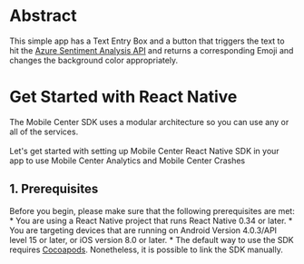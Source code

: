 # Abstract
This simple app has a Text Entry Box and a button that triggers the text to hit the [Azure Sentiment Analysis API](https://docs.microsoft.com/en-us/azure/cognitive-services/text-analytics/how-tos/text-analytics-how-to-sentiment-analysis) and returns a corresponding Emoji and changes the background color appropriately.

# Get Started with React Native
The Mobile Center SDK uses a modular architecture so you can use any or all of the services.
<br>
<br>
Let's get started with setting up Mobile Center React Native SDK in your app to use Mobile Center Analytics and Mobile Center Crashes

## 1. Prerequisites
Before you begin, please make sure that the following prerequisites are met:
    * You are using a React Native project that runs React Native 0.34 or later.
    * You are targeting devices that are running on Android Version 4.0.3/API level 15 or later, or iOS version 8.0 or later.
    * The default way to use the SDK requires [Cocoapods](https://cocoapods.org/). Nonetheless, it is possible to link the SDK manually.

